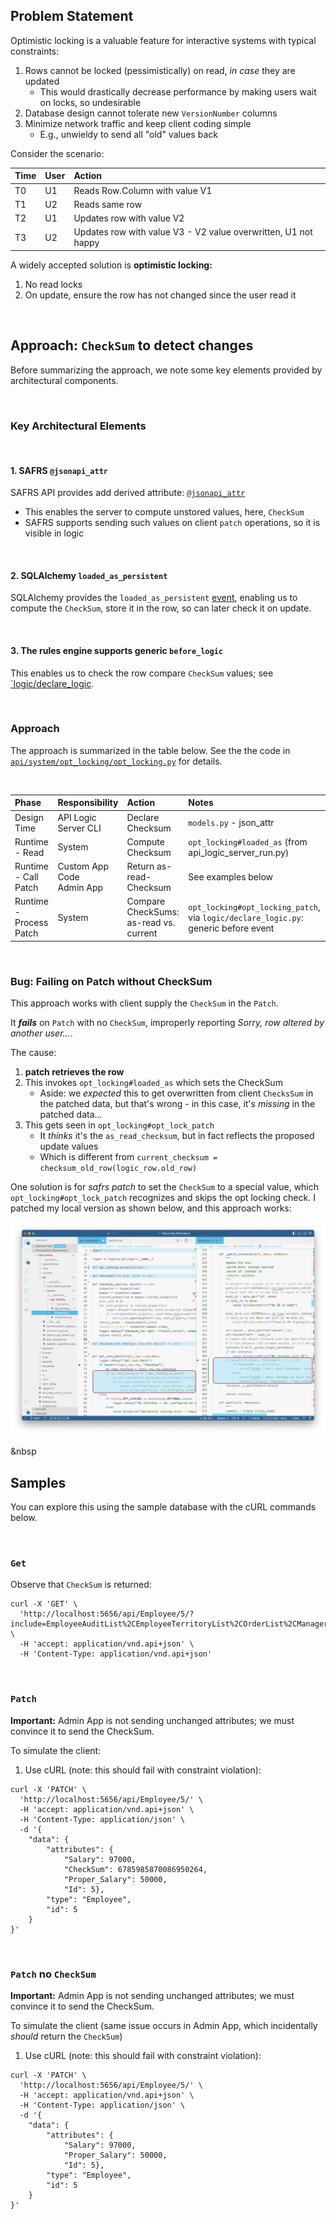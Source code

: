 ## Problem Statement

Optimistic locking is a valuable feature for interactive systems with typical constraints:

1. Rows cannot be locked (pessimistically) on read, _in case_ they are updated
   * This would drastically decrease performance by making users wait on locks, so undesirable
2. Database design cannot tolerate new `VersionNumber` columns
3. Minimize network traffic and keep client coding simple
   * E.g., unwieldy to send all "old" values back  

Consider the scenario:

| Time | User | Action |
|:----- |:-------|:----|
| T0 | U1 | Reads Row.Column with value V1  |
| T1 | U2 | Reads same row |
| T2 | U1 | Updates row with value V2 |
| T3 | U2 | Updates row with value V3 - V2 value overwritten, U1 not happy |

A widely accepted solution is **optimistic locking:** 

1. No read locks
2. On update, ensure the row has not changed since the user read it

&nbsp;

## Approach: `CheckSum` to detect changes

Before summarizing the approach, we note some key elements provided by architectural components.

&nbsp;

### Key Architectural Elements

&nbsp;

#### 1. SAFRS `@jsonapi_attr`

SAFRS API provides add derived attribute: [`@jsonapi_attr`](https://github.com/thomaxxl/safrs/blob/master/examples/demo_pythonanywhere_com.py)
   * This enables the server to compute unstored values, here, `CheckSum`
   * SAFRS supports sending such values on client `patch` operations, so it is visible in logic

&nbsp;

#### 2. SQLAlchemy `loaded_as_persistent`

SQLAlchemy provides the `loaded_as_persistent` [event](https://docs.sqlalchemy.org/en/20/orm/events.html#sqlalchemy.orm.SessionEvents.loaded_as_persistent), enabling us to compute the `CheckSum`, store it in the row, so can later check it on update.

&nbsp;

#### 3. The rules engine supports generic `before_logic`

This enables us to check the row compare `CheckSum` values; see [`logic/declare_logic](/logic/declare_logic.py).

&nbsp;

### Approach

The approach is summarized in the table below.  See the the code in [`api/system/opt_locking/opt_locking.py`](/api/system/opt_locking/opt_locking.py) for details.

&nbsp;

| Phase | Responsibility | Action | Notes |
|:-----|:-------|:-------|:----|
| Design Time | API Logic Server CLI | Declare Checksum | `models.py` - json_attr |
| Runtime - Read | System | Compute Checksum | `opt_locking#loaded_as` (from api_logic_server_run.py) |
| Runtime - Call Patch | Custom App Code<br>Admin App | Return as-read-Checksum | See examples below |
| Runtime - Process Patch | System | Compare CheckSums: as-read vs. current | `opt_locking#opt_locking_patch`, via `logic/declare_logic.py`: generic before event |

&nbsp;

### Bug: Failing on Patch without CheckSum

This approach works with client supply the `CheckSum` in the `Patch`.

It ***fails*** on `Patch` with no `CheckSum`, improperly reporting _Sorry, row altered by another user..._.

The cause: 

1. **patch retrieves the row**
2. This invokes `opt_locking#loaded_as` which sets the CheckSum
    * Aside: we *expected* this to get overwritten from client `ChecksSum` in the patched data, but that's wrong - in this case, it's *missing* in the patched data...
3. This gets seen in `opt_locking#opt_lock_patch`
    * It _thinks_ it's the `as_read_checksum`, but in fact reflects the proposed update values
    * Which is different from `current_checksum = checksum_old_row(logic_row.old_row)`

One solution is for *safrs patch* to set the `CheckSum` to a special value, which `opt_locking#opt_lock_patch` recognizes and skips the opt locking check.  I patched my local version as shown below, and this approach works:

![experiment](/images/patch_exp_test.png)

&nbsp

## Samples

You can explore this using the sample database with the cURL commands below.

&nbsp;

### `Get`

Observe that `CheckSum` is returned:

```
curl -X 'GET' \
  'http://localhost:5656/api/Employee/5/?include=EmployeeAuditList%2CEmployeeTerritoryList%2COrderList%2CManager%2CDepartment%2CDepartment1%2CUnion%2CManages&fields%5BEmployee%5D=Id%2CLastName%2CFirstName%2CTitle%2CTitleOfCourtesy%2CBirthDate%2CHireDate%2CAddress%2CCity%2CRegion%2CPostalCode%2CCountry%2CHomePhone%2CExtension%2CNotes%2CReportsTo%2CPhotoPath%2CEmployeeType%2CSalary%2CWorksForDepartmentId%2COnLoanDepartmentId%2CUnionId%2CDues%2C_check_sum_%2CCheckSum%2C__proper_salary__%2CProperSalary' \
  -H 'accept: application/vnd.api+json' \
  -H 'Content-Type: application/vnd.api+json'
```

&nbsp;

### `Patch`

**Important:** Admin App is not sending unchanged attributes; we must convince it to send the CheckSum.

To simulate the client:
1. Use cURL (note: this should fail with constraint violation):

```curl
curl -X 'PATCH' \
  'http://localhost:5656/api/Employee/5/' \
  -H 'accept: application/vnd.api+json' \
  -H 'Content-Type: application/json' \
  -d '{
    "data": {
        "attributes": {
            "Salary": 97000,
            "CheckSum": 6785985870086950264,
            "Proper_Salary": 50000,
            "Id": 5},
        "type": "Employee",
        "id": 5
    }
}'
```
&nbsp;

### `Patch` no `CheckSum`

**Important:** Admin App is not sending unchanged attributes; we must convince it to send the CheckSum.

To simulate the client (same issue occurs in Admin App, which incidentally *should* return the `CheckSum`)
1. Use cURL (note: this should fail with constraint violation):

```curl
curl -X 'PATCH' \
  'http://localhost:5656/api/Employee/5/' \
  -H 'accept: application/vnd.api+json' \
  -H 'Content-Type: application/json' \
  -d '{
    "data": {
        "attributes": {
            "Salary": 97000,
            "Proper_Salary": 50000,
            "Id": 5},
        "type": "Employee",
        "id": 5
    }
}'
```
&nbsp;

